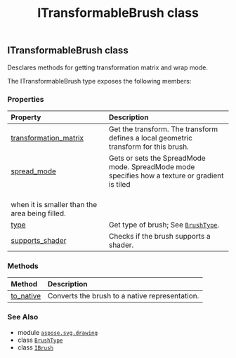 ﻿---
title: ITransformableBrush class
second_title: Aspose.SVG for Python via .NET API References
description: 
type: docs
weight: 170
url: /python-net/aspose.svg.drawing/itransformablebrush/
is_root: false
---

## ITransformableBrush class

Desclares methods for getting transformation matrix and wrap mode.



The ITransformableBrush type exposes the following members:

### Properties
| Property | Description |
| :- | :- |
| [transformation_matrix](/svg/python-net/aspose.svg.drawing/itransformablebrush/transformation_matrix) | Get the transform. The transform defines a local geometric transform for this brush. |
| [spread_mode](/svg/python-net/aspose.svg.drawing/itransformablebrush/spread_mode) | Gets or sets the SpreadMode mode. SpreadMode mode specifies how a texture or gradient is tiled<br/>when it is smaller than the area being filled. |
| [type](/svg/python-net/aspose.svg.drawing/itransformablebrush/type) | Get type of brush; See [`BrushType`](/svg/python-net/aspose.svg.drawing/brushtype). |
| [supports_shader](/svg/python-net/aspose.svg.drawing/itransformablebrush/supports_shader) | Checks if the brush supports a shader. |


### Methods
| Method | Description |
| :- | :- |
| [to_native](/svg/python-net/aspose.svg.drawing/itransformablebrush/to_native/#) | Converts the brush to a native representation. |



### See Also
* module [`aspose.svg.drawing`](..)
* class [`BrushType`](/svg/python-net/aspose.svg.drawing/brushtype)
* class [`IBrush`](/svg/python-net/aspose.svg.drawing/ibrush)
